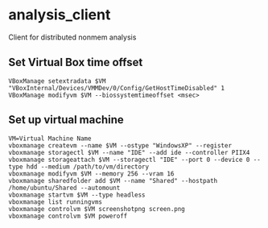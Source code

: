 # analysis_client
Client for distributed nonmem analysis

## Set Virtual Box time offset
```
VBoxManage setextradata $VM "VBoxInternal/Devices/VMMDev/0/Config/GetHostTimeDisabled" 1
VBoxManage modifyvm $VM --biossystemtimeoffset <msec>
```

## Set up virtual machine
```
VM=Virtual Machine Name
vboxmanage createvm --name $VM --ostype "WindowsXP" --register
vboxmanage storagectl $VM --name "IDE" --add ide --controller PIIX4
vboxmanage storageattach $VM --storagectl "IDE" --port 0 --device 0 --type hdd --medium /path/to/vm/directory
vboxmanage modifyvm $VM --memory 256 --vram 16
vboxmanage sharedfolder add $VM --name "Shared" --hostpath /home/ubuntu/Shared --automount
vboxmanage startvm $VM --type headless
vboxmanage list runningvms
vboxmanage controlvm $VM screenshotpng screen.png
vboxmanage controlvm $VM poweroff
```
